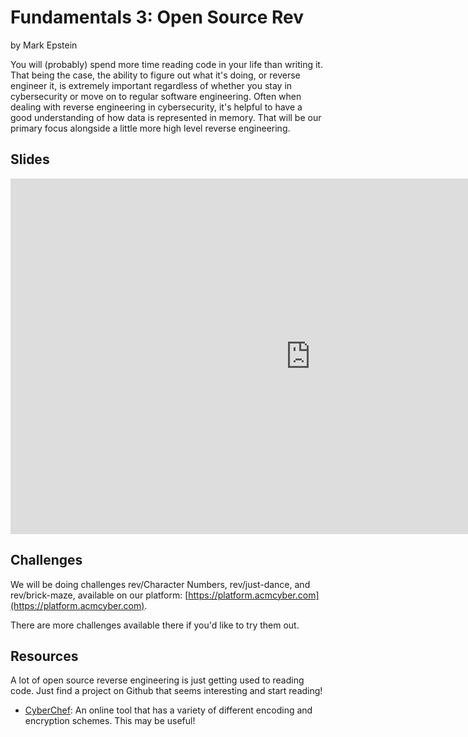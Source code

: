 # Fundamentals 3: Open Source Rev
by Mark Epstein

You will (probably) spend more time reading code in your life than writing it. That being the case, the ability to figure out what it's doing, or reverse engineer it, is extremely important regardless of whether you stay in cybersecurity or move on to regular software engineering. Often when dealing with reverse engineering in cybersecurity, it's helpful to have a good understanding of how data is represented in memory. That will be our primary focus alongside a little more high level reverse engineering.

## Slides
<iframe src="https://docs.google.com/presentation/d/e/2PACX-1vR8bjTTxOSkbfIB5fNkM6WJs2ZlWACVmUhmwgGQWKuEBsMKpu-pdUQMGBOxy4Ew5cV8S1xtSeWADM7b/embed?start=false&loop=false&delayms=3000" frameborder="0" width="960" height="569" allowfullscreen="true" mozallowfullscreen="true" webkitallowfullscreen="true"></iframe>

## Challenges
We will be doing challenges rev/Character Numbers, rev/just-dance, and rev/brick-maze, available on our platform: [https://platform.acmcyber.com](https://platform.acmcyber.com).

There are more challenges available there if you'd like to try them out.

## Resources
A lot of open source reverse engineering is just getting used to reading code. Just find a project on Github that seems interesting and start reading!
- [CyberChef](https://gchq.github.io/CyberChef/): An online tool that has a variety of different encoding and encryption schemes. This may be useful!
